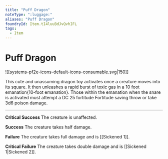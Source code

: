```yaml
---
title: "Puff Dragon"
noteType: ":luggage:"
aliases: "Puff Dragon"
foundryId: Item.tI4luuBdJvQvhIFL
tags:
  - Item
---
```


# Puff Dragon
![[systems-pf2e-icons-default-icons-consumable.svg|150]]

This cute and unassuming dragon toy activates once a creature moves into its square. It then unleashes a rapid burst of toxic gas in a 10 foot emanation{10-foot emanation}. Those within the emanation when the snare is activated must attempt a DC 25 fortitude Fortitude saving throw or take 3d6 poison damage.

* * *

**Critical Success** The creature is unaffected.

**Success** The creature takes half damage.

**Failure** The creature takes full damage and is [[Sickened 1]].

**Critical Failure** The creature takes double damage and is [[Sickened 1|Sickened 2]].
